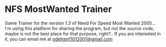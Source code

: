 # NFS MostWanted Trainer

Game Trainer for the version 1.3 of Need For Speed Most Wanted 2005... I'm using this platform for sharing the program, but not the source code, maybe is not the best place for that purpose, right?.. If you are interested in it, you can email me at odellgm11012001@gmail.com
